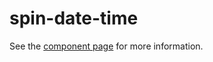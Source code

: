 # spin-date-time
See the [component page](http://maklesoft.github.io/spin-date-time/) for more information.
